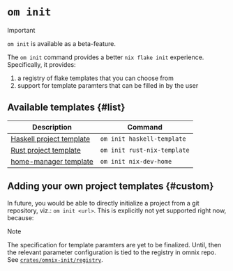 # `om init`

> [!IMPORTANT]
> `om init` is available as a beta-feature.

The `om init` command provides a better `nix flake init` experience. Specifically, it provides:

1. a registry of flake templates that you can choose from
2. support for template paramters that can be filled in by the user

## Available templates {#list}

| Description | Command |
|-------------|---------|
| [Haskell project template](https://github.com/srid/haskell-template) | `om init haskell-template` |
| [Rust project template](https://github.com/srid/rust-nix-template) | `om init rust-nix-template` |
| [home-manager template](https://github.com/juspay/nix-dev-home) | `om init nix-dev-home` |

## Adding your own project templates {#custom}

In future, you would be able to directly initialize a project from a git repository, viz.: `om init <url>`. This is explicitly not yet supported right now, because:

> [!NOTE]
> The specification for template paramters are yet to be finalized. Until, then the relevant parameter configuration is tied to the registry in omnix repo. See [`crates/omnix-init/registry`](https://github.com/juspay/omnix/tree/main/crates/omnix-init/registry).
